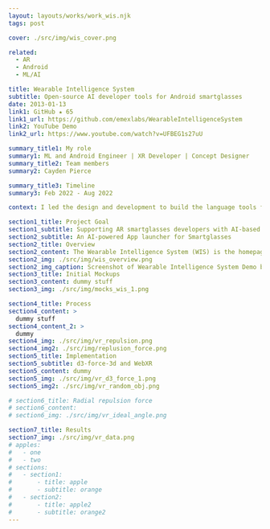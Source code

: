 ```yaml
---
layout: layouts/works/work_wis.njk
tags: post

cover: ./src/img/wis_cover.png

related:
  - AR
  - Android
  - ML/AI

title: Wearable Intelligence System
subtitle: Open-source AI developer tools for Android smartglasses
date: 2013-01-13
link1: GitHub ★ 65
link1_url: https://github.com/emexlabs/WearableIntelligenceSystem
link2: YouTube Demo
link2_url: https://www.youtube.com/watch?v=UFBEG1s27uU

summary_title1: My role
summary1: ML and Android Engineer | XR Developer | Concept Designer
summary_title2: Team members
summary2: Cayden Pierce

summary_title3: Timeline
summary3: Feb 2022 - Aug 2022

context: I led the design and development to build the language tools for the Wearable Intelligence System supporting 100+ Android smartglasses. The tools provided speech translation, object translation modules for the framework.

section1_title: Project Goal
section1_subtitle: Supporting AR smartglasses developers with AI-based Language tools
section2_subtitle: An AI-powered App launcher for Smartglasses
section2_title: Overview
section2_content: The Wearable Intelligence System (WIS) is the homepage for your smart glasses with a host of built-in apps, voice controls, always-available HUD information, an app launcher, and more. The WIS makes building smart glasses applications easy. There are a number of powerful and fashionable smart glasses being released (2022-24), and the WIS gives you an interface and apps to make those glasses useful. The WIS is like your phone's home screen or computer desktop combined with an intelligent assistant.
section2_img: ./src/img/wis_overview.png
section2_img_caption: Screenshot of Wearable Intelligence System Demo by Cayden Pierce
section3_title: Initial Mockups
section3_content: dummy stuff
section3_img: ./src/img/mocks_wis_1.png

section4_title: Process
section4_content: >
  dummy stuff
section4_content_2: >
  dummy
section4_img: ./src/img/vr_repulsion.png
section4_img2: ./src/img/replusion_force.png
section5_title: Implementation
section5_subtitle: d3-force-3d and WebXR
section5_content: dummy
section5_img: ./src/img/vr_d3_force_1.png
section5_img2: ./src/img/vr_random_obj.png

# section6_title: Radial repulsion force
# section6_content:
# section6_img: ./src/img/vr_ideal_angle.png

section7_title: Results
section7_img: ./src/img/vr_data.png
# apples:
#   - one
#   - two
# sections:
#   - section1:
#       - title: apple
#       - subtitle: orange
#   - section2:
#       - title: apple2
#       - subtitle: orange2
---
```

